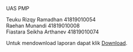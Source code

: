 UAS PMP

Teuku Rizqy Ramadhan 	     	41819010054 <br>
Raehan Munandi	 	        	41819010008 <br>
Fiastara Seikha Arthanev	  41819010074

Untuk mendownload laporan dapat klik [Download](https://github.com/TeukuRizqyRamadhan/tugasbesar2/raw/master/UAS_PMP_1015_TEUKU%20RIZQY%20RAMADHAN_R1%20.docx).
